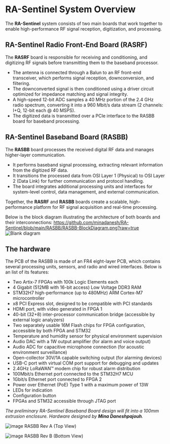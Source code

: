 # RA-Sentinel System Overview

The **RA-Sentinel** system consists of two main boards that work together to enable high-performance RF signal reception, digitization, and processing.

## RA-Sentinel Radio Front-End Board (RASRF)
The **RASRF** board is responsible for receiving and conditioning, and digitizing RF signals before transmitting them to the baseband processor.
 - The antenna is connected through a Balun to an RF front-end transceiver, which performs signal reception, downconversion, and filtering.
 - The downconverted signal is then conditioned using a driver circuit optimized for impedance matching and signal integrity.
 - A high-speed 12-bit ADC samples a 40 MHz portion of the 2.4 GHz radio spectrum, converting it into a 960 Mbit/s data stream (2 channels: I+Q, 12-bit each @ 40 
   MSPS). 
 - The digitized data is transmitted over a PCIe interface to the RASBB board for baseband processing.

## RA-Sentinel Baseband Board (RASBB)
The **RASBB** board processes the received digital RF data and manages higher-layer communication.
 - It performs baseband signal processing, extracting relevant information from the digitized RF data.
 - It transitions the processed data from OSI Layer 1 (Physical) to OSI Layer 2 (Data Link) for further communication and protocol handling.
 - The board integrates additional processing units and interfaces for system-level control, data management, and external communication.

Together, the **RASRF** and **RASBB** boards create a scalable, high-performance platform for RF signal acquisition and real-time processing.

Below is the block diagram illustrating the architecture of both boards and their interconnections:
https://github.com/minadanesh/RA-Sentinel/blob/main/RASBB/RASBB-BlockDiagram.png?raw=true
![Blank diagram](https://github.com/user-attachments/assets/64c93611-4714-4096-a470-6e5f3c072792)


## The hardware

The PCB of the RASBB is made of an FR4 eight-layer PCB, which contains several processing units, sensors, and radio and wired interfaces.
Below is an list of its features:

- Two Artix-7 FPGAs with 100k Logic Elements each
- 4 Gigabit (512MB with 16-bit access) Low Voltage DDR3 RAM
- STM32H7 high-performance (up to 480MHz) ARM Cortex-M7 microcontroller
- x8 PCI Express slot, designed to be compatible with PCI standards
- HDMI port, with video generated in FPGA 1
- 40-bit (32+8) inter-processor communication bridge (accessible by external logic analyzers)
- Two separately usable 16M Flash chips for FPGA configuration, accessible by both FPGA and STM32
- Temperature and humidity sensor for physical environment supervision
- Audio DAC with a 1W output amplifier (for alarm and voice output)
- Audio ADC for capacitive microphone connection (for acoustic environment surveillance)
- Open-collector 30V/1A capable switching output (for alarming devices)
- USB-C port with virtual COM port support for debugging and updates
- 2.4GHz LoRaWAN™ modem chip for robust alarm distribution
- 100Mbit/s Ethernet port connected to the STM32H7 MCU
- 1Gbit/s Ethernet port connected to FPGA 2
- Power over Ethernet (PoE) Type 1 with a maximum power of 13W
- LEDs for indication
- Configuration button
- FPGAs and STM32 accessible through JTAG port

*The preliminary RA-Sentinel Baseband Board design will fit into a 100mm extrusion enclosure. Hardware designed by **Mina Daneshpajouh**.*

![image](https://github.com/user-attachments/assets/bf05c6e6-3777-4b70-b960-ee0d89003453)
RASBB Rev A (Top View)

![image](https://github.com/user-attachments/assets/59683930-f7f0-46f2-9ada-83859a658bdf)
RASBB Rev B (Bottom View)

